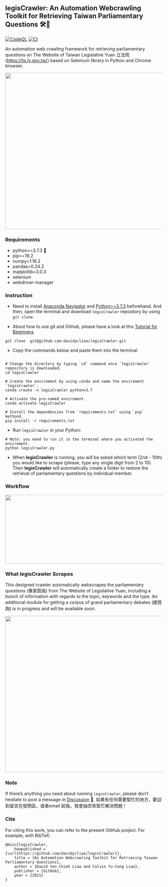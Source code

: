 ## legisCrawler: An Automation Webcrawling Toolkit for Retrieving  Taiwan Parliamentary Questions 🛠️🧰

[![CodeQL](https://github.com/davidycliao/legisCrawler/actions/workflows/codeql-analysis.yml/badge.svg)](https://github.com/davidycliao/legisCrawler/actions/workflows/codeql-analysis.yml) [![CI](https://github.com/davidycliao/legisCrawler/actions/workflows/main.yml/badge.svg)](https://github.com/davidycliao/legisCrawler/actions/workflows/main.yml)

An automation web crawling framework for retrieving parliamentary questions on The Website of Taiwan Legislative Yuan 立法院 (https://lis.ly.gov.tw/) based on Selenium library in Python and Chrome browser. 


<p align="center">
  <img width="640" height="500" src="https://raw.githack.com/davidycliao/legisCrawler/main/images/image1.png" >
</p>


### Requirements

- python>=3.7.3 🐍
- pip>=19.2
- numpy=1.16.2
- pandas=0.24.2
- matplotlib=3.0.3
- selenium
- webdriver-manager

### Instruction

- Need to install [Anaconda Navigator](https://www.anaconda.com/products/individual-b) and [Python>=3.7.3](https://www.python.org/downloads/release/python-3810/) beforehand. And then, open the terminal and download `legisCrawler` repository by using `git clone`.

- About how to use git and Github, please have a look at this [Tutorial for Beginners](https://www.youtube.com/watch?v=RvnM6EEwp1I). 

```
git clone  git@github.com:davidycliao/legisCrawler.git
```

- Copy the commands  below and paste them into the terminal:

```

# Change the directory by typing `cd` command once `legisCrawler` repository is downloaded.
cd legisCrawler

# Create the enviroment by using conda and name the enviroment `legisCrawler`.
conda create -n legisCrawler python=3.7 

# Activate the pre-named enviroment. 
conda activate legisCrawler 

# Install the dependencies from `requirements.txt` using `pip` methond.
pip install -r requirements.txt   
```

- Run `legisCrawler` in your Python:

```
# Note: you need to run it in the terminal where you activated the enviroment.
python legisCrawler.py
```


- When **legisCrawler** is running, you will be asked which term (2nd - 10th) you would like to scrape (please, type any single digit from 2 to 10). Then **legisCrawler** will automatically create a folder to restore the retrieval of parliamentary questions by individual member.  


### Workflow 

<p align="center">
  <img width="640" height="220" src="https://raw.githack.com/davidycliao/legisCrawler/main/images/image4.png" >
</p>


### What **legisCrawler** Scrapes

This designed crawler automatically webscrapes the parliamentary questions (專案質詢) from The Website of Legislative Yuan, including a bunch of information with regards to the topic, keywords and the type. An additional module for getting a corpus of grand parliamentary debates (總質詢) is in progress and will be available soon.

<p align="center">
  <img width="640" height="500" src="https://raw.githack.com/davidycliao/legisCrawler/main/images/image3.png" >
</p>


### Note

If there’s anything you need about running `legisCrawler`, please don’t hesitate to post a message in [Discussion](https://github.com/davidycliao/legisCrawler/discussions) 📣. 如果有任何需要幫忙的地方，歡迎到留言在發問區，或者email 給我。我會抽空來幫忙解決問題！ 


### Cite

For citing this work, you can refer to the present GitHub project. For example, with BibTeX:
```
@misc{legisCrawler,
    howpublished = {\url{https://github.com/davidycliao/legisCrawler}},
    title = {An Automation Webcrawling Toolkit for Retrieving Taiwan Parliamentary Questions},
    author = {David Yen-Chieh Liao and Calvin Yu-Ceng Liao},
    publisher = {GitHub},
    year = {2021}
}
```

